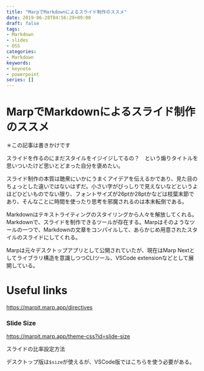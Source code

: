 ```yaml
---
title: "MarpでMarkdownによるスライド制作のススメ"
date: 2019-06-28T04:56:29+09:00
draft: false
tags: 
- Markdown
- slides
- OSS
categories: 
- Markdown
keywords:
- keynote
- powerpoint
series: []
---
```


# MarpでMarkdownによるスライド制作のススメ

＊この記事は書きかけです

スライドを作るのにまだスタイルをイジイジしてるの？　という煽りタイトルを思いついたけど思いとどまった自分を褒めたい。

スライド制作の本質は聴衆にいかにうまくアイデアを伝えるかであり、見た目のちょっとした違いではないはずだ。小さい字がびっしりで見えないなどというよほどひどいものでない限り、フォントサイズが26ptか28ptかなどは枝葉末節であり、そんなことに時間を使ったり思考を邪魔されるのは本末転倒である。

Markdownはテキストライティングのスタイリングから人々を解放してくれる。Markdownで、スライドを制作できるツールが存在する。Marpはそのようなツールの一つで、Markdownの文章をコンパイルして、あらかじめ用意されたスタイルのスライドにしてくれる。

Marpは元々デスクトップアプリとして公開されていたが、現在はMarp Nextとしてライブラリ構造を意識しつつCLIツール、VSCode extensionなどとして展開している。

# Useful links

https://marpit.marp.app/directives



### Slide Size

https://marpit.marp.app/theme-css?id=slide-size

スライドの比率設定方法

デスクトップ版は`$size`が使えるが、VSCode版ではこちらを使う必要がある。